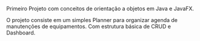 Primeiro Projeto com conceitos de orientação a objetos em Java e JavaFX.

O projeto consiste em um simples Planner para organizar agenda de manutenções de equipamentos.
Com estrutura básica de CRUD e Dashboard.
